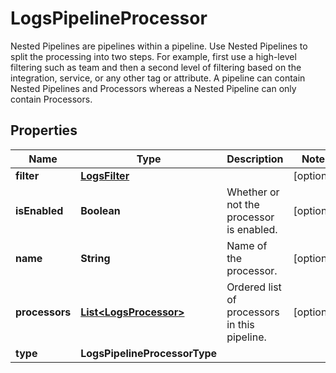 # LogsPipelineProcessor

Nested Pipelines are pipelines within a pipeline. Use Nested Pipelines to split the processing into two steps. For example, first use a high-level filtering such as team and then a second level of filtering based on the integration, service, or any other tag or attribute. A pipeline can contain Nested Pipelines and Processors whereas a Nested Pipeline can only contain Processors.

## Properties

| Name           | Type                                              | Description                                  | Notes      |
| -------------- | ------------------------------------------------- | -------------------------------------------- | ---------- |
| **filter**     | [**LogsFilter**](LogsFilter.md)                   |                                              | [optional] |
| **isEnabled**  | **Boolean**                                       | Whether or not the processor is enabled.     | [optional] |
| **name**       | **String**                                        | Name of the processor.                       | [optional] |
| **processors** | [**List&lt;LogsProcessor&gt;**](LogsProcessor.md) | Ordered list of processors in this pipeline. | [optional] |
| **type**       | **LogsPipelineProcessorType**                     |                                              |
